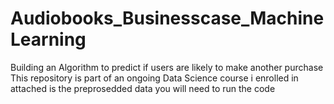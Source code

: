# Audiobooks_Businesscase_MachineLearning
Building an Algorithm to predict if users are likely to make another purchase
This repository is part of an ongoing Data Science course i enrolled in
attached is the preprosedded data you will need to run the code 

